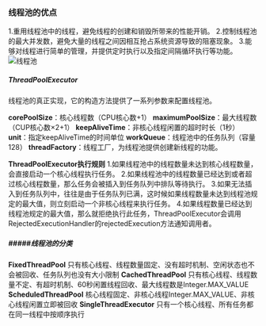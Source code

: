 ### 线程池的优点

1.重用线程池中的线程，避免线程的创建和销毁所带来的性能开销。
2.控制线程池的最大并发数，避免大量的线程之间因相互抢占系统资源导致的阻塞现象。
3.能够对线程进行简单的管理，并提供定时执行以及指定间隔循环执行等功能。
![线程池](https://upload-images.jianshu.io/upload_images/8408735-2253c0b454a0bc4f.jpg?imageMogr2/auto-orient/strip%7CimageView2/2/w/620)

##### ThreadPoolExecutor

线程池的真正实现，它的构造方法提供了一系列参数来配置线程池。

**corePoolSize**：核心线程数（CPU核心数+1）
**maximumPoolSize**：最大线程数（CUP核心数×2+1）
**keepAliveTime**：非核心线程闲置的超时时长（1秒）
**unit**：指定keepAliveTime的时间单位
**workQueue**：线程池中的任务队列（容量128）
**threadFactory**：线程工厂，为线程池提供创建新线程的功能。

**ThreadPoolExecutor执行规则**
1.如果线程池中的线程数量未达到核心线程数量，会直接启动一个核心线程执行任务。
2.如果线程池中的线程数量已经达到或者超过核心线程数量，那么任务会被插入到任务队列中排队等待执行。
3.如果无法插入到任务队列中，往往是由于任务队列已满，这时候如果线程数量未达到线程池规定的最大值，则立刻启动一个非核心线程来执行任务。
4.如果线程数量已经达到线程池规定的最大值，那么就拒绝执行此任务，ThreadPoolExecutor会调用RejectedExecutionHandler的rejectedExecution方法通知调用者。

##### #####线程池的分类

**FixedThreadPool**
只有核心线程、线程数量固定、没有超时机制、空闲状态也不会被回收、任务队列也没有大小限制
**CachedThreadPool**
只有核心线程、线程数量不定、有超时机制、60秒闲置线程回收、最大线程数是Integer.MAX_VALUE
**ScheduledThreadPool**
核心线程固定、非核心线程Integer.MAX_VALUE、非核心线程闲置立即被回收
**SingleThreadExecutor**
只有一个核心线程、所有任务都在同一线程中按顺序执行